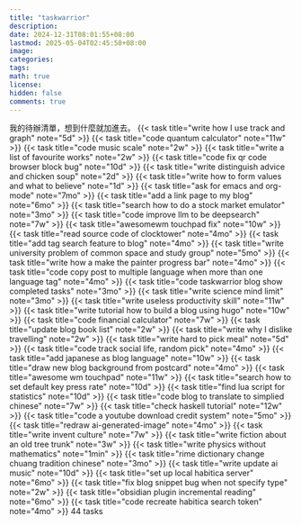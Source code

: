 ```yaml
---
title: "taskwarrior"
description: 
date: 2024-12-31T08:01:55+08:00
lastmod: 2025-05-04T02:45:58+08:00
image: 
categories: 
tags: 
math: true
license: 
hidden: false
comments: true
---
```


我的待辦清單，想到什麼就加進去。
{{< task title="write how I use track and graph" note="5d" >}}
{{< task title="code quantum calculator" note="11w" >}}
{{< task title="code music scale" note="2w" >}}
{{< task title="write a list of favourite works" note="2w" >}}
{{< task title="code fix qr code browser block bug" note="10d" >}}
{{< task title="write distinguish advice and chicken soup" note="2d" >}}
{{< task title="write how to form values and what to believe" note="1d" >}}
{{< task title="ask for emacs and org-mode" note="7mo" >}}
{{< task title="add a link page to my blog" note="6mo" >}}
{{< task title="search how to do a stock market emulator" note="3mo" >}}
{{< task title="code improve llm to be deepsearch" note="7w" >}}
{{< task title="awesomewm touchpad fix" note="10w" >}}
{{< task title="read source code of clocktower" note="4mo" >}}
{{< task title="add tag search feature to blog" note="4mo" >}}
{{< task title="write university problem of common space and study group" note="5mo" >}}
{{< task title="write how a make the painter progress bar" note="4mo" >}}
{{< task title="code copy post to multiple language when more than one language tag" note="4mo" >}}
{{< task title="code taskwarrior blog show completed tasks" note="3mo" >}}
{{< task title="write science mind limit" note="3mo" >}}
{{< task title="write useless productivity skill" note="11w" >}}
{{< task title="write tutorial how to build a blog using hugo" note="10w" >}}
{{< task title="code financial calculator" note="7w" >}}
{{< task title="update blog book list" note="2w" >}}
{{< task title="write why I dislike travelling" note="2w" >}}
{{< task title="write hard to pick meal" note="5d" >}}
{{< task title="code track social life, random pick" note="4mo" >}}
{{< task title="add japanese as blog language" note="10w" >}}
{{< task title="draw new blog background from postcard" note="4mo" >}}
{{< task title="awesome wm touchpad" note="11w" >}}
{{< task title="search how to set default key press rate" note="10d" >}}
{{< task title="find lua script for statistics" note="10d" >}}
{{< task title="code blog to translate to simplied chinese" note="7w" >}}
{{< task title="check haskell tutorial" note="12w" >}}
{{< task title="code a youtube download credit system" note="5mo" >}}
{{< task title="redraw ai-generated-image" note="4mo" >}}
{{< task title="write invent culture" note="7w" >}}
{{< task title="write fiction about an old tree trunk" note="3w" >}}
{{< task title="write physics without mathematics" note="1min" >}}
{{< task title="rime dictionary change chuang tradition chinese" note="3mo" >}}
{{< task title="write update ai music" note="10d" >}}
{{< task title="set up local habitica server" note="6mo" >}}
{{< task title="fix blog snippet bug when not specify type" note="2w" >}}
{{< task title="obsidian plugin incremental reading" note="6mo" >}}
{{< task title="code recreate habitica search token" note="4mo" >}}
44 tasks